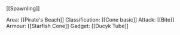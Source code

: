 [[Spawnling]]

Area: [[Pirate's Beach]]
Classification: [[Cone basic]]
Attack: [[Bite]]
Armour: [[Starfish Cone]]
Gadget: [[Ducyk Tube]]